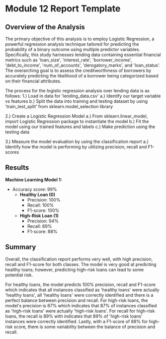 # Module 12 Report Template

## Overview of the Analysis

The primary objective of this analysis is to employ Logistic Regression, a powerful regression analysis technique tailored for predicting the probability of a binary outcome using multiple predictor variables. Specifically, this study harnesses lending data containing essential financial metrics such as 'loan_size', 'interest_rate', 'borrower_income', 'debt_to_income', 'num_of_accounts', 'derogatory_marks', and 'loan_status'. The overarching goal is to assess the creditworthiness of borrowers by accurately predicting the likelihood of a borrower being categorized based on their financial attributes.

The process for the logistic regression analysis over lending data is as follows:
1.) Load in data for 'lending_data.csv'
    a.) Identify our target variable vs features
    b.) Split the data into training and testing dataset by using 'train_test_split' from sklearn.model_selection library

2.) Create a Logistic Regression Model
    a.) From sklearn.linear_model, import Logistic Regression package to instantiate the model 
    b.) Fit the model using our trained features and labels
    c.) Make prediction using the testing data 

3.) Measure the model evaluation by using the classification report
    a.) Identify how the model is performing by utilizing precision, recall and F1-scores


## Results

**Machine Learning Model 1:**
- Accuracy score: 99%
    - **Healthy Loan (0)**
        - Precision: 100%
        - Recall: 100%
        - F1-score: 100%
    - **High-Risk Loan (1)**
        - Precision: 94%
        - Recall: 89%
        - F1-score: 88%

## Summary

Overall, the classification report performs very well, with high precision, recall and F1-score for both classes. The model is very good at predicting healthy loans; however, predicting high-risk loans can lead to some potential risk. 

For healthy loans, the model predicts 100% precision, recall and F1-score which indicates that all instances classified as 'healthy loans' were actually 'healthy loans', all 'healthy loans' were correctly identified and there is a perfect balance between precision and recall.
For high-risk loans, the model's precision is 87% which indicates that 87% of instances classified as 'high-risk loans' were actually 'high-risk loans'. For recall for high-risk loans, the recall is 89% with indicates that 89% of 'high-risk loans' instances were correctly identified. Lastly, with a F1-score of 88% for high-risk score, there is some variability between the balance of precision and recall. 
